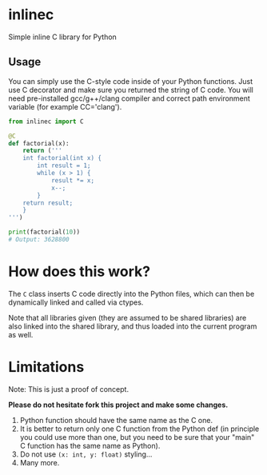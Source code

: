 # inlinec
Simple inline C library for Python

## Usage

You can simply use the C-style code inside of your Python functions. Just use C decorator and make sure you returned the string of C code.
You will need pre-installed gcc/g++/clang compiler and correct path environment variable (for example CC='clang').

```python
from inlinec import C

@C
def factorial(x):
    return ('''
    int factorial(int x) {
        int result = 1;
        while (x > 1) {
            result *= x;
            x--;
        }
    return result;
    }
''')

print(factorial(10))
# Output: 3628800
```

# How does this work?

The ``C`` class inserts C code directly into the Python files, which can then be dynamically linked and called via ctypes. 

Note that all libraries given (they are assumed to be shared libraries) are also linked into the shared library, and thus loaded into the current program as well.

# Limitations

Note: This is just a proof of concept.

**Please do not hesitate fork this project and make some changes.**

1. Python function should have the same name as the C one.
2. It is better to return only one C function from the Python def (in principle you could use more than one, but you need to be sure that your "main" C function has the same name as Python).
3. Do not use ``(x: int, y: float)`` styling...
4. Many more.
